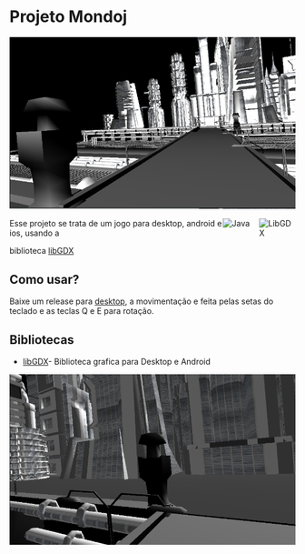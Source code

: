 # Projeto Mondoj
![Tela inicial](./tela.png)


<img align="right" src="https://filedn.com/l3HMwWFeFPE7q4xHdixbsqH/github.assets/gdx.svg" alt="LibGDX" width="64px"/>
<img align="right" src="https://filedn.com/l3HMwWFeFPE7q4xHdixbsqH/github.assets/java16x16.svg" alt="Java" width="64px"/>
  Esse projeto se trata de um jogo para desktop, android e ios, usando a 

biblioteca [libGDX](https://libgdx.badlogicgames.com)


## Como usar?
  Baixe um release para [desktop](https://github.com/gilberto-009199/mondoj/releases/download/v1/Desktop.jar),
a movimentação e feita pelas setas do teclado e as teclas Q e E para rotação.

## Bibliotecas

*  [libGDX](https://libgdx.badlogicgames.com)- Biblioteca grafica para Desktop e Android



![Oposto da Tela inicial!](./telaOposta.png)
